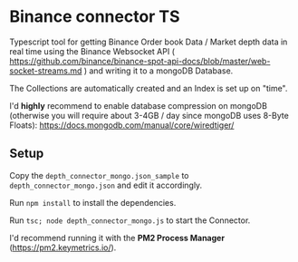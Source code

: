 # Binance connector TS

Typescript tool for getting Binance Order book Data / Market depth data in real time using the Binance Websocket API ( https://github.com/binance/binance-spot-api-docs/blob/master/web-socket-streams.md ) and writing it to a mongoDB Database. 

The Collections are automatically created and an Index is set up on "time". 

I'd **highly** recommend to enable database compression on mongoDB (otherwise you will require about 3-4GB / day since mongoDB uses 8-Byte Floats): https://docs.mongodb.com/manual/core/wiredtiger/

## Setup

Copy the `depth_connector_mongo.json_sample` to `depth_connector_mongo.json` and edit it accordingly. 

Run `npm install` to install the dependencies. 

Run `tsc; node depth_connector_mongo.js` to start the Connector. 

I'd recommend running it with the **PM2 Process Manager** (https://pm2.keymetrics.io/). 

